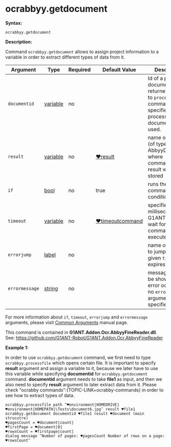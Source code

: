 # ocrabbyy.getdocument

**Syntax:**

```G1ANT
ocrabbyy.getdocument
```

**Description:**

Command `ocrabbyy.getdocument` allows to assign project information to a variable in order to extract different types of data from it.


| Argument | Type | Required | Default Value | Description |
| -------- | ---- | -------- | ------------- | ----------- |
|`documentid`| [variable](https://github.com/G1ANT-Robot/G1ANT.Manual/blob/master/G1ANT-Language/Special-Characters/variable.md) | no |  | Id of a processed document returned by a call to `processfile` command. If not specified, last processed document is used. |
|`result`| [variable](https://github.com/G1ANT-Robot/G1ANT.Manual/blob/master/G1ANT-Language/Special-Characters/variable.md) | no |  [♥result](https://github.com/G1ANT-Robot/G1ANT.Manual/blob/master/G1ANT-Language/Common-Arguments.md)   | name of variable (of type AbbyyDocument) where command’s result will be stored  |
|`if`| [bool](https://github.com/G1ANT-Robot/G1ANT.Manual/blob/master/G1ANT-Language/Structures/bool.md) | no | true | runs the command only if condition is true |
|`timeout`| [variable](https://github.com/G1ANT-Robot/G1ANT.Manual/blob/master/G1ANT-Language/Special-Characters/variable.md) | no | [♥timeoutcommand](https://github.com/G1ANT-Robot/G1ANT.Manual/blob/master/G1ANT-Language/Variables/Special-Variables.md)  | specifies time in milliseconds for G1ANT.Robot to wait for the command to be executed |
|`errorjump` | [label](https://github.com/G1ANT-Robot/G1ANT.Manual/blob/master/G1ANT-Language/Structures/label.md) | no | | name of the label to jump to if given `timeout` expires |
|`errormessage`| [string](https://github.com/G1ANT-Robot/G1ANT.Manual/blob/master/G1ANT-Language/Structures/string.md) | no |  | message that will be shown in case error occurs and no `errorjump` argument is specified |

For more information about `if`, `timeout`, `errorjump` and `errormessage` arguments, please visit [Common Arguments](https://github.com/G1ANT-Robot/G1ANT.Manual/blob/master/G1ANT-Language/Common-Arguments.md)  manual page.

This command is contained in **G1ANT.Addon.Ocr.AbbyyFineReader.dll**.
See: https://github.com/G1ANT-Robot/G1ANT.Addon.Ocr.AbbyyFineReader

**Example 1:**

In order to use `ocrabbyy.getdocument` command, we first need to type `ocrabbyy.processfile` which opens certain file. It is important to specify **result** argument and assign a variable to it, because we later have to use this variable while specifying **documentid** for `ocrabbyy.getdocument` command. 
**documentid** argument needs to take **file1** as input, and then we also need to specify **result** argument to later extract data from it. 
Please check "ocrabby commands":{TOPIC-LINK+ocrabby-commands} in order to see how to extract types of data.

```G1ANT
ocrabbyy.processfile path ‴♥environment⟦HOMEDRIVE⟧♥environment⟦HOMEPATH⟧\Tests\document6.jpg‴ result ♥file1
ocrabbyy.getdocument documentid ♥file1 result ♥document (main strucutre)
♥pagesCount = ♥document⟦count⟧
♥firstPage = ♥document⟦0⟧
♥rowsCount = ♥firstpage⟦count⟧
dialog message ‴Number of pages: ♥pagesCount Number of rows on a page: ♥rowsCount‴ 
```


